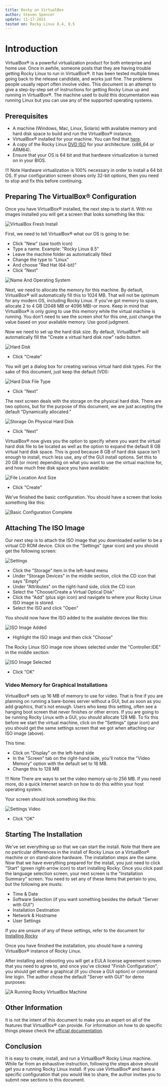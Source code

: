 ```yaml
---
title: Rocky on VirtualBox
author: Steven Spencer
update: 11-17-2021
tested on: Rocky Linux 8.4, 8.5
---
```


# Introduction

VirtualBox&reg; is a powerful virtualization product for both enterprise and home use. Once in awhile, someone posts that they are having trouble getting Rocky Linux to run in VirtualBox&reg;. It has been tested multiple times going back to the release candidate, and works just fine. The problems people usually report often involve video. This document is an attempt to give a step-by-step set of instructions for getting Rocky Linux up and running in VirtualBox&reg;. The machine used to build this documentation was running Linux but you can use any of the supported operating systems.

## Prerequisites

* A machine (Windows, Mac, Linux, Solaris) with available memory and hard disk space to build and run the VirtualBox&reg; instance.
* VirtualBox&reg; installed for your machine. You can find that [here](https://www.virtualbox.org/wiki/Downloads).
* A copy of the Rocky Linux [DVD ISO](https://rockylinux.org/download) for your architecture. (x86_64 or ARM64).
* Ensure that your OS is 64 bit and that hardware virtualization is turned on in your BIOS.

!!! Note
    Hardware virtualization is 100% necessary in order to install a 64 bit OS. If your configuration screen shows only 32-bit options, then you need to stop and fix this before continuing.

## Preparing The VirtualBox&reg; Configuration

Once you have VirtualBox&reg; installed, the next step is to start it. With no images installed you will get a screen that looks something like this:

 ![VirtualBox Fresh Install](../images/vbox-01.png)

 First, we need to tell VirtualBox&reg; what our OS is going to be:

 * Click "New" (saw tooth icon)
 * Type a name. Example: "Rocky Linux 8.5"
 * Leave the machine folder as automatically filled
 * Change the type to "Linux"
 * And choose "Red Hat (64-bit)"
 * Click "Next"

 ![Name And Operating System](../images/vbox-02.png)

Next, we need to allocate the memory for this machine. By default, VirtualBox&reg; will automatically fill this to 1024 MB. That will not be optimum for any modern OS, including Rocky Linux. If you've got memory to spare, allocate 2 to 4 GB (2048 MB or 4096 MB)-or more. Keep in mind that VirtualBox&reg; is only going to use this memory while the virtual machine is running. You don't need to see the screen shot for this one, just change the value based on your available memory. Use good judgment.

Now we need to set up the hard disk size. By default, VirtualBox&reg; will automatically fill the "Create a virtual hard disk now" radio button.

![Hard Disk](../images/vbox-03.png)

* Click "Create"

You will get a dialog box for creating various virtual hard disk types. For the sake of this document, just keep the default (VDI):

![Hard Disk File Type](../images/vbox-04.png)

* Click "Next"

The next screen deals with the storage on the physical hard disk. There are two options, but for the purpose of this document, we are just accepting the default "Dynamically allocated."

![Storage On Physical Hard Disk](../images/vbox-05.png)

* Click "Next"

VirtualBox&reg; now gives you the option to specify where you want the virtual hard disk file to be located as well as the option to expand the default 8 GB virtual hard disk space. This is good because 8 GB of hard disk space isn't enough to install, much less use, any of the GUI install options. Set this to 20 GB (or more) depending on what you want to use the virtual machine for, and how much free disk space you have available:

![File Location And Size](../images/vbox-06.png)

* Click "Create"

We've finished the basic configuration. You should have a screen that looks something like this:

![Basic Configuration Complete](../images/vbox-07.png)

## Attaching The ISO Image

Our next step is to attach the ISO image that you downloaded earlier to be a virtual CD ROM device. Click on the "Settings" (gear icon) and you should get the following screen:

![Settings](../images/vbox-08.png)

* Click the "Storage" item in the left-hand menu
* Under "Storage Devices" in the middle section, click the CD icon that says "Empty"
* Under "Attributes" on the right-hand side, click the CD icon
* Select the "Choose/Create a Virtual Optical Disk"
* Click the "Add" (plus sign icon) and navigate to where your Rocky Linux ISO image is stored.
* Select the ISO and click "Open"

You should now have the ISO added to the available devices like this:

![ISO Image Added](../images/vbox-09.png)

* Highlight the ISO image and then click "Choose"

The Rocky Linux ISO image now shows selected under the "Controller:IDE" in the middle section:

![ISO Image Selected](../images/vbox-10.png)

* Click "OK"

### Video Memory for Graphical Installations

VirtualBox&reg; sets up 16 MB of memory to use for video. That is fine if you are planning on running a bare-bones server without a GUI, but as soon as you add graphics, that's not enough. Users who keep this setting, often see a hanging boot screen that never finishes or other errors. If you are going to be running Rocky Linux with a GUI, you should allocate 128 MB. To fix this before we start the virtual machine, click on the "Settings" (gear icon) and you should get the same settings screen that we got when attaching our ISO image (above).

This time:

* Click on "Display" on the left-hand side
* In the "Screen" tab on the right-hand side, you'll notice the "Video Memory" option with the default set to 16 MB.
* Change this to 128 MB

!!! Note
    There are ways to set the video memory up-to 256 MB. If you need more, do a quick Internet search on how to do this within your host operating system.

Your screen should look something like this:

![Settings Video](../images/vbox-12.png)

* Click "OK"

## Starting The Installation

We've set everything up so that we can start the install. Note that there are no particular differences in the install of Rocky Linux on a VirtualBox&reg; machine or on stand-alone hardware. The installation steps are the same. Now that we have everything prepared for the install, you just need to click "Start" (green right-arrow icon) to start installing Rocky. Once you click past the language selection screen, your next screen is the "Installation Summary" screen. You need to set any of these items that pertain to you, but the following are musts:

* Time & Date
* Software Selection (if you want something besides the default "Server with GUI")
* Installation Destination
* Network & Hostname
* User Settings

If you are unsure of any of these settings, refer to the document for [Installing Rocky](../installation.md)

Once you have finished the installation, you should have a running VirtualBox&reg; instance of Rocky Linux.

After installing and rebooting you will get a EULA license agreement screen that you need to agree to,  and once you've clicked "Finish Configuration", you should get either a graphical (if you chose a GUI option) or command line login. The author chose the default "Server with GUI" for demo purposes:

![A Running Rocky VirtualBox Machine](../images/vbox-11.png)

## Other Information

It is not the intent of this document to make you an expert on all of the features that VirtualBox&reg; can provide. For information on how to do specific things please check the [official documentation](https://www.virtualbox.org/manual/UserManual.html).

## Conclusion

It is easy to create, install, and run a VirtualBox&reg; Rocky Linux machine. While far from an exhaustive instruction, following the steps above should get you a running Rocky Linux install. If you use VirttualBox&reg; and have a specific configuration that you would like to share, the author invites you to submit new sections to this document.

